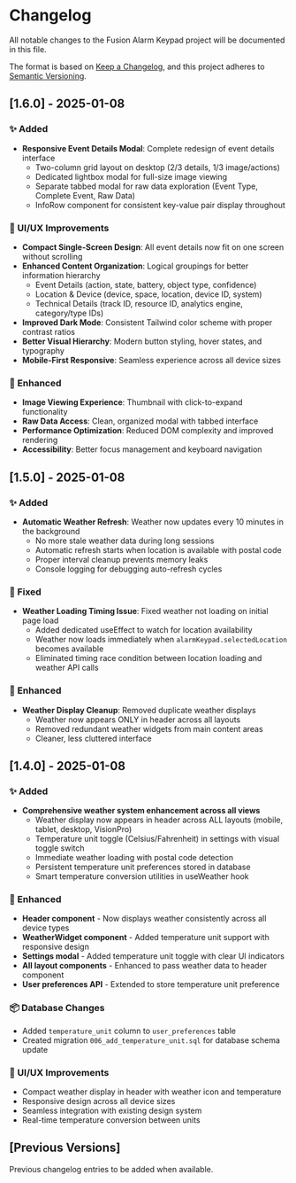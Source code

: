 # Changelog

All notable changes to the Fusion Alarm Keypad project will be documented in this file.

The format is based on [Keep a Changelog](https://keepachangelog.com/en/1.0.0/),
and this project adheres to [Semantic Versioning](https://semver.org/spec/v2.0.0.html).

## [1.6.0] - 2025-01-08

### ✨ Added
- **Responsive Event Details Modal**: Complete redesign of event details interface
  - Two-column grid layout on desktop (2/3 details, 1/3 image/actions)
  - Dedicated lightbox modal for full-size image viewing
  - Separate tabbed modal for raw data exploration (Event Type, Complete Event, Raw Data)
  - InfoRow component for consistent key-value pair display throughout

### 🎨 UI/UX Improvements
- **Compact Single-Screen Design**: All event details now fit on one screen without scrolling
- **Enhanced Content Organization**: Logical groupings for better information hierarchy
  - Event Details (action, state, battery, object type, confidence)
  - Location & Device (device, space, location, device ID, system)
  - Technical Details (track ID, resource ID, analytics engine, category/type IDs)
- **Improved Dark Mode**: Consistent Tailwind color scheme with proper contrast ratios
- **Better Visual Hierarchy**: Modern button styling, hover states, and typography
- **Mobile-First Responsive**: Seamless experience across all device sizes

### 🔧 Enhanced
- **Image Viewing Experience**: Thumbnail with click-to-expand functionality
- **Raw Data Access**: Clean, organized modal with tabbed interface
- **Performance Optimization**: Reduced DOM complexity and improved rendering
- **Accessibility**: Better focus management and keyboard navigation

## [1.5.0] - 2025-01-08

### ✨ Added
- **Automatic Weather Refresh**: Weather now updates every 10 minutes in the background
  - No more stale weather data during long sessions
  - Automatic refresh starts when location is available with postal code
  - Proper interval cleanup prevents memory leaks
  - Console logging for debugging auto-refresh cycles

### 🐛 Fixed
- **Weather Loading Timing Issue**: Fixed weather not loading on initial page load
  - Added dedicated useEffect to watch for location availability
  - Weather now loads immediately when `alarmKeypad.selectedLocation` becomes available
  - Eliminated timing race condition between location loading and weather API calls

### 🔧 Enhanced
- **Weather Display Cleanup**: Removed duplicate weather displays
  - Weather now appears ONLY in header across all layouts
  - Removed redundant weather widgets from main content areas
  - Cleaner, less cluttered interface

## [1.4.0] - 2025-01-08

### ✨ Added
- **Comprehensive weather system enhancement across all views**
  - Weather display now appears in header across ALL layouts (mobile, tablet, desktop, VisionPro)
  - Temperature unit toggle (Celsius/Fahrenheit) in settings with visual toggle switch
  - Immediate weather loading with postal code detection
  - Persistent temperature unit preferences stored in database
  - Smart temperature conversion utilities in useWeather hook

### 🔧 Enhanced
- **Header component** - Now displays weather consistently across all device types
- **WeatherWidget component** - Added temperature unit support with responsive design
- **Settings modal** - Added temperature unit toggle with clear UI indicators
- **All layout components** - Enhanced to pass weather data to header component
- **User preferences API** - Extended to store temperature unit preference

### 📦 Database Changes
- Added `temperature_unit` column to `user_preferences` table
- Created migration `006_add_temperature_unit.sql` for database schema update

### 🎨 UI/UX Improvements
- Compact weather display in header with weather icon and temperature
- Responsive design across all device sizes
- Seamless integration with existing design system
- Real-time temperature conversion between units

## [Previous Versions]

Previous changelog entries to be added when available.